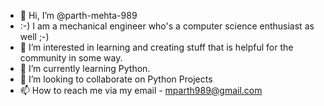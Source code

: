 - 👋 Hi, I’m @parth-mehta-989
 - :-) I am a mechanical engineer who's a computer science enthusiast as well ;-)
- 👀 I’m interested in learning and creating stuff that is helpful for the community in some way.
- 🌱 I’m currently learning Python.
- 💞️ I’m looking to collaborate on Python Projects
- 📫 How to reach me via my email - mparth989@gmail.com

<!---
parth-mehta-989/parth-mehta-989 is a ✨ special ✨ repository because its `README.md` (this file) appears on your GitHub profile.
You can click the Preview link to take a look at your changes.
--->
